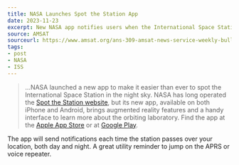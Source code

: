 ```yaml
---
title: NASA Launches Spot the Station App
date: 2023-11-23
excerpt: New NASA app notifies users when the International Space Station is passing overhead.
source: AMSAT
sourceurl: https://www.amsat.org/ans-309-amsat-news-service-weekly-bulletins/
tags:
- post
- NASA
- ISS
---
```

> ...NASA launched a new app to make it easier than ever to spot the International Space Station in the night sky. NASA has long operated the [Spot the Station website](https://spotthestation.nasa.gov/), but its new app, available on both iPhone and Android, brings augmented reality features and a handy interface to learn more about the orbiting laboratory. Find the app at the [Apple App Store](https://apps.apple.com/us/app/spot-the-station/id6449235044) or at [Google Play](https://play.google.com/store/apps/details?id=gov.nasa.hq.SpotTheStation).

The app will send notifications each time the station passes over your location, both day and night. A great utility reminder to jump on the APRS or voice repeater.